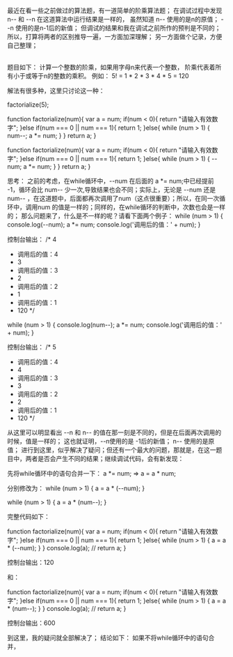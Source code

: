
##
最近在看一些之前做过的算法题，有一道简单的阶乘算法题；
在调试过程中发现 n-- 和 --n 在这道算法中运行结果是一样的，
虽然知道 n-- 使用的是n的原值； --n 使用的是n-1后的新值；
但调试的结果和我在调试之前所作的预判是不同的；
所以，打算将两者的区别推导一遍，一方面加深理解；
另一方面做个记录，方便自己整理；

##
题目如下：
计算一个整数的阶乘，如果用字母n来代表一个整数，
阶乘代表着所有小于或等于n的整数的乘积。
例如： 5! = 1 * 2 * 3 * 4 * 5 = 120


解法有很多种，这里只讨论这一种：

factorialize(5);

<!-- 这是 num-- -->
function factorialize(num){
 var a = num;
  if(num < 0){
     return "请输入有效数字";
   }else if(num === 0 || num === 1){
     return 1;
   }else{
     while (num > 1) {
       num--;
      a *= num;
    }
  }
  return a;
}

<!-- 这是 --num -->
function factorialize(num){
 var a = num;
  if(num < 0){
     return "请输入有效数字";
   }else if(num === 0 || num === 1){
     return 1;
   }else{
     while (num > 1) {
       --num;
      a *= num;
    }
  }
  return a;
}

思考：
 之前的考虑，在while循环中，--num 在后面的 a *= num;中已经提前 -1，循环会比 num-- 少一次,导致结果也会不同；实际上，无论是 --num 还是 num-- ，在这道题中，后面都再次调用了num（这点很重要）；所以，在同一次循环中，调用num 的值是一样的；同样的，在while循环的判断中，次数也会是一样的；
 那么问题来了，什么是不一样的呢？请看下面两个例子：
while (num > 1) {
       console.log(--num);
      a *= num;
      console.log('调用后的值：' + num);
    }

控制台输出：
/* 4
 * 调用后的值：4
 * 3
 * 调用后的值：3
 * 2
 * 调用后的值：2
 * 1
 * 调用后的值：1
 * 120
 */



while (num > 1) {
       console.log(num--);
      a *= num;
      console.log('调用后的值：' + num);
    }

控制台输出：
/* 5
 * 调用后的值：4
 * 4
 * 调用后的值：3
 * 3
 * 调用后的值：2
 * 2
 * 调用后的值：1
 * 120
 */

从这里可以明显看出 --n 和 n-- 的值在那一刻是不同的，但是在后面再次调用的时候，值是一样的；
这也就证明，--n使用的是 -1后的新值； n-- 使用的是原值；
进行到这里，似乎解决了疑问；但还有一个最大的问题，那就是，在这一题目中，两者是否会产生不同的结果；继续调试代码，会有新发现：

先将while循环中的语句合并一下：
a *= num;  =>  a = a * num;

分别修改为：
while (num > 1) {
      a = a * (--num);
    }

while (num > 1) {
  a = a * (num--);
}

完整代码如下：

function factorialize(num){
 var a = num;
  if(num < 0){
     return "请输入有效数字";
   }else if(num === 0 || num === 1){
     return 1;
   }else{
     while (num > 1) {
       a = a * (--num);
    }
  }
  console.log(a);
  // return a;
}

控制台输出：120

和：

function factorialize(num){
 var a = num;
  if(num < 0){
     return "请输入有效数字";
   }else if(num === 0 || num === 1){
     return 1;
   }else{
     while (num > 1) {
       a = a * (num--);
    }
  }
  console.log(a);
  // return a;
}

控制台输出：600


到这里，我的疑问就全部解决了；
结论如下：
    如果不将while循环中的语句合并，
